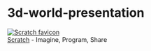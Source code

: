 # 3d-world-presentation

[![Scratch favicon](https://github.com/baronk2/scratch-elements/blob/main/img/favicon/scratch-favicon.ico)](https://scratch.mit.edu/)<br>
[Scratch](https://scratch.mit.edu/) - Imagine, Program, Share
